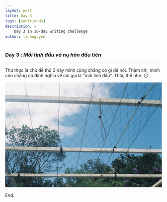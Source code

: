 ```yaml
---
layout: post
title: Day 3
tags: [vonfriends]
description: >
    Day 3 in 30-day writing challenge 
author: linhnguyen
---
```

### Day 3 : _Mối tình đầu và nụ hôn đầu tiên_ 
---
Thú thực là chủ đề thứ 3 này mình cũng chẳng có gì để nói.
Thậm chí, mình còn chẳng có định nghĩa về cái gọi là "mối tình đầu". 
Thôi, thế nhé.
:no_mouth:

<img src="/assets/img/day3.jpg" width="750"> 

End.

                                 
